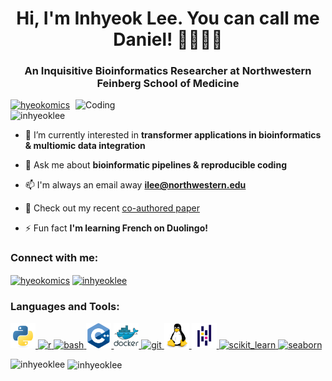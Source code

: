 <h1 align="center">Hi, I'm Inhyeok Lee. You can call me Daniel! 👨🏻‍💻👋</h1>
<h3 align="center">An Inquisitive Bioinformatics Researcher at Northwestern Feinberg School of Medicine</h3>
<img align="right" alt="Coding" width="400" src="https://static.wixstatic.com/media/3eee0b_cc71f7fc3ba144479ca73110b0989f95~mv2.gif">

<p align="left"> <a href="https://twitter.com/hyeokomics" target="blank"><img src="https://img.shields.io/twitter/follow/hyeokomics?logo=twitter" alt="hyeokomics" /></a> <img src="https://komarev.com/ghpvc/?username=inhyeoklee&label=Profile%20views&color=0e75b6&style=flat" alt="inhyeoklee" /> </p>

- 🌱 I’m currently interested in **transformer applications in bioinformatics & multiomic data integration**

- 💬 Ask me about **bioinformatic pipelines & reproducible coding**

- 📫 I'm always an email away **ilee@northwestern.edu**

- 📝 Check out my recent [co-authored paper](https://pubmed.ncbi.nlm.nih.gov/37471165/)

- ⚡ Fun fact **I'm learning French on Duolingo!**

<h3 align="left">Connect with me:</h3>
<p align="left">
<a href="https://twitter.com/hyeokomics" target="blank"><img align="center" src="https://raw.githubusercontent.com/rahuldkjain/github-profile-readme-generator/master/src/images/icons/Social/twitter.svg" alt="hyeokomics" height="30" width="40" /></a>
<a href="https://linkedin.com/in/inhyeoklee" target="blank"><img align="center" src="https://raw.githubusercontent.com/rahuldkjain/github-profile-readme-generator/master/src/images/icons/Social/linked-in-alt.svg" alt="inhyeoklee" height="30" width="40" /></a>
</p>

<h3 align="left">Languages and Tools:</h3>
<p align="left"> <a href="https://www.python.org" target="_blank" rel="noreferrer"> <img src="https://raw.githubusercontent.com/devicons/devicon/master/icons/python/python-original.svg" alt="python" width="40" height="40"/> </a> <a href="https://www.r-project.org" target="_blank" rel="noreferrer"> <img src="https://github.com/inhyeoklee/inhyeoklee/assets/8275926/bd2f4993-d4db-4de3-9144-78c5f0247017" alt="r" width="40" height="40"/> </a> <a href="https://www.gnu.org/software/bash/" target="_blank" rel="noreferrer"> <img src="https://www.vectorlogo.zone/logos/gnu_bash/gnu_bash-icon.svg" alt="bash" width="40" height="40"/> </a> <a href="https://www.w3schools.com/cpp/" target="_blank" rel="noreferrer"> <img src="https://raw.githubusercontent.com/devicons/devicon/master/icons/cplusplus/cplusplus-original.svg" alt="cplusplus" width="40" height="40"/> </a> <a href="https://www.docker.com/" target="_blank" rel="noreferrer"> <img src="https://raw.githubusercontent.com/devicons/devicon/master/icons/docker/docker-original-wordmark.svg" alt="docker" width="40" height="40"/> </a> <a href="https://git-scm.com/" target="_blank" rel="noreferrer"> <img src="https://www.vectorlogo.zone/logos/git-scm/git-scm-icon.svg" alt="git" width="40" height="40"/> </a> <a href="https://www.linux.org/" target="_blank" rel="noreferrer"> <img src="https://raw.githubusercontent.com/devicons/devicon/master/icons/linux/linux-original.svg" alt="linux" width="40" height="40"/> </a> <a href="https://pandas.pydata.org/" target="_blank" rel="noreferrer"> <img src="https://raw.githubusercontent.com/devicons/devicon/2ae2a900d2f041da66e950e4d48052658d850630/icons/pandas/pandas-original.svg" alt="pandas" width="40" height="40"/> </a> <a href="https://scikit-learn.org/" target="_blank" rel="noreferrer"> <img src="https://upload.wikimedia.org/wikipedia/commons/0/05/Scikit_learn_logo_small.svg" alt="scikit_learn" width="40" height="40"/> </a> <a href="https://seaborn.pydata.org/" target="_blank" rel="noreferrer"> <img src="https://seaborn.pydata.org/_images/logo-mark-lightbg.svg" alt="seaborn" width="40" height="40"/> </a> </p>

<p><img align="left" src="https://github-readme-stats.vercel.app/api/top-langs?username=inhyeoklee&show_icons=true&locale=en&layout=compact" alt="inhyeoklee" /></p>

<p>&nbsp;<img align="center" src="https://github-readme-stats.vercel.app/api?username=inhyeoklee&show_icons=true&locale=en" alt="inhyeoklee" /></p>
